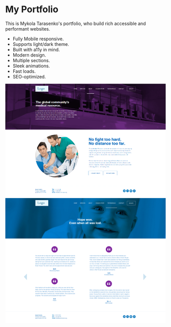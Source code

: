 # My Portfolio 
This is Mykola Tarasenko's portfolio, who build rich accessible and performant websites.

- Fully Mobile responsive.
- Supports light/dark theme.
- Built with a11y in mind.
- Modern design.
- Multiple sections.
- Sleek animations.
- Fast loads.
- SEO-optimized.

<img src="assets/images/work/about.png" alt="about">
<img src="assets/images/work/testimon.png" alt="about">
